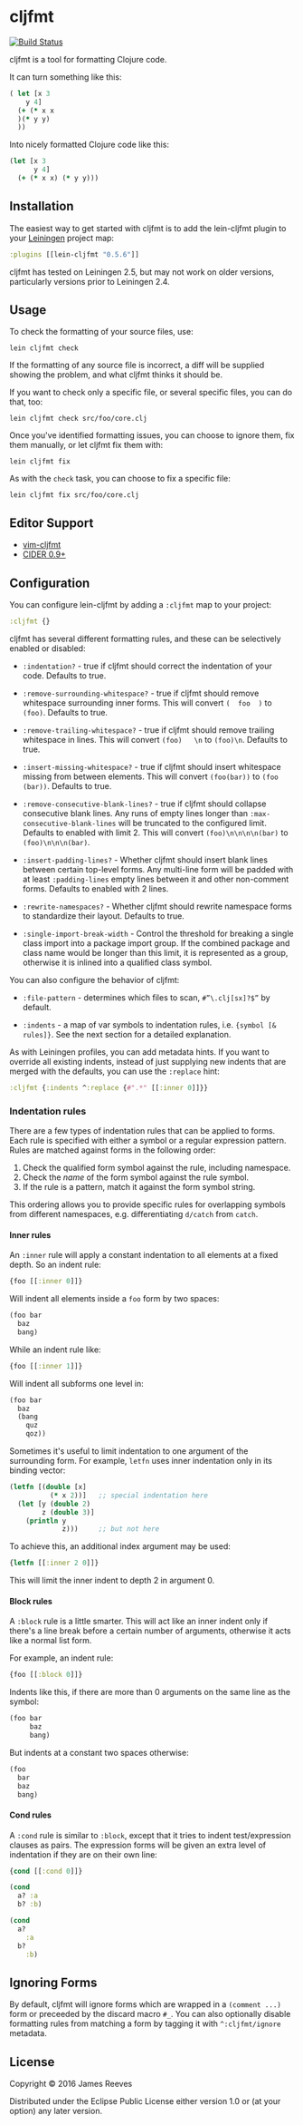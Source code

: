 # cljfmt

[![Build Status](https://travis-ci.org/weavejester/cljfmt.svg?branch=master)](https://travis-ci.org/weavejester/cljfmt)

cljfmt is a tool for formatting Clojure code.

It can turn something like this:

```clojure
( let [x 3
    y 4]
  (+ (* x x
  )(* y y)
  ))
```

Into nicely formatted Clojure code like this:

```clojure
(let [x 3
      y 4]
  (+ (* x x) (* y y)))
```

## Installation

The easiest way to get started with cljfmt is to add the lein-cljfmt
plugin to your [Leiningen](https://github.com/technomancy/leiningen) project
map:

```clojure
:plugins [[lein-cljfmt "0.5.6"]]
```

cljfmt has tested on Leiningen 2.5, but may not work on older
versions, particularly versions prior to Leiningen 2.4.

## Usage

To check the formatting of your source files, use:

    lein cljfmt check

If the formatting of any source file is incorrect, a diff will be
supplied showing the problem, and what cljfmt thinks it should be.

If you want to check only a specific file, or several specific files,
you can do that, too:

    lein cljfmt check src/foo/core.clj

Once you've identified formatting issues, you can choose to ignore
them, fix them manually, or let cljfmt fix them with:

    lein cljfmt fix

As with the `check` task, you can choose to fix a specific file:

    lein cljfmt fix src/foo/core.clj

## Editor Support

* [vim-cljfmt](https://github.com/venantius/vim-cljfmt)
* [CIDER 0.9+](https://github.com/clojure-emacs/cider)

## Configuration

You can configure lein-cljfmt by adding a `:cljfmt` map to your
project:

```clojure
:cljfmt {}
```

cljfmt has several different formatting rules, and these can be
selectively enabled or disabled:

* `:indentation?` -
  true if cljfmt should correct the indentation of your code.
  Defaults to true.

* `:remove-surrounding-whitespace?` -
  true if cljfmt should remove whitespace surrounding inner
  forms. This will convert `(  foo  )` to `(foo)`.
  Defaults to true.

* `:remove-trailing-whitespace?` -
  true if cljfmt should remove trailing whitespace in lines. This will
  convert `(foo)   \n` to `(foo)\n`. Defaults to true.

* `:insert-missing-whitespace?` -
  true if cljfmt should insert whitespace missing from between
  elements. This will convert `(foo(bar))` to `(foo (bar))`.
  Defaults to true.

* `:remove-consecutive-blank-lines?` -
  true if cljfmt should collapse consecutive blank lines. Any runs of empty
  lines longer than `:max-consecutive-blank-lines` will be truncated to the
  configured limit. Defaults to enabled with limit 2. This will convert
  `(foo)\n\n\n\n(bar)` to `(foo)\n\n\n(bar)`.

* `:insert-padding-lines?` -
  Whether cljfmt should insert blank lines between certain top-level forms. Any
  multi-line form will be padded with at least `:padding-lines` empty lines
  between it and other non-comment forms. Defaults to enabled with 2 lines.

* `:rewrite-namespaces?` -
  Whether cljfmt should rewrite namespace forms to standardize their layout.
  Defaults to true.

* `:single-import-break-width` -
  Control the threshold for breaking a single class import into a package import
  group. If the combined package and class name would be longer than this limit,
  it is represented as a group, otherwise it is inlined into a qualified class
  symbol.

You can also configure the behavior of cljfmt:

* `:file-pattern` -
  determines which files to scan, `#”\.clj[sx]?$”` by default.

* `:indents` -
  a map of var symbols to indentation rules, i.e. `{symbol [& rules]}`.
  See the next section for a detailed explanation.

As with Leiningen profiles, you can add metadata hints. If you want to
override all existing indents, instead of just supplying new indents
that are merged with the defaults, you can use the `:replace` hint:

```clojure
:cljfmt {:indents ^:replace {#".*" [[:inner 0]]}}
```


### Indentation rules

There are a few types of indentation rules that can be applied to forms. Each
rule is specified with either a symbol or a regular expression pattern. Rules
are matched against forms in the following order:

1. Check the qualified form symbol against the rule, including namespace.
2. Check the _name_ of the form symbol against the rule symbol.
3. If the rule is a pattern, match it against the form symbol string.

This ordering allows you to provide specific rules for overlapping symbols from
different namespaces, e.g. differentiating `d/catch` from `catch`.

#### Inner rules

An `:inner` rule will apply a constant indentation to all elements at
a fixed depth. So an indent rule:

```clojure
{foo [[:inner 0]]}
```

Will indent all elements inside a `foo` form by two spaces:

```clojure
(foo bar
  baz
  bang)
  ```

While an indent rule like:

```clojure
{foo [[:inner 1]]}
```

Will indent all subforms one level in:

```clojure
(foo bar
  baz
  (bang
    quz
    qoz))
```

Sometimes it's useful to limit indentation to one argument of the
surrounding form. For example, `letfn` uses inner indentation only in
its binding vector:

```clojure
(letfn [(double [x]
          (* x 2))]   ;; special indentation here
  (let [y (double 2)
        z (double 3)]
    (println y
             z)))     ;; but not here
```

To achieve this, an additional index argument may be used:

```clojure
{letfn [[:inner 2 0]]}
```

This will limit the inner indent to depth 2 in argument 0.

#### Block rules

A `:block` rule is a little smarter. This will act like an inner
indent only if there's a line break before a certain number of
arguments, otherwise it acts like a normal list form.

For example, an indent rule:

```clojure
{foo [[:block 0]]}
```

Indents like this, if there are more than 0 arguments on the same line
as the symbol:

```clojure
(foo bar
     baz
     bang)
```

But indents at a constant two spaces otherwise:

```clojure
(foo
  bar
  baz
  bang)
```

#### Cond rules

A `:cond` rule is similar to `:block`, except that it tries to indent
test/expression clauses as pairs. The expression forms will be given an extra
level of indentation if they are on their own line:

```clojure
{cond [[:cond 0]]}
```

```clojure
(cond
  a? :a
  b? :b)

(cond
  a?
    :a
  b?
    :b)
```

## Ignoring Forms

By default, cljfmt will ignore forms which are wrapped in a `(comment ...)` form
or preceeded by the discard macro `#_`. You can also optionally disable
formatting rules from matching a form by tagging it with `^:cljfmt/ignore`
metadata.

## License

Copyright © 2016 James Reeves

Distributed under the Eclipse Public License either version 1.0 or (at
your option) any later version.
